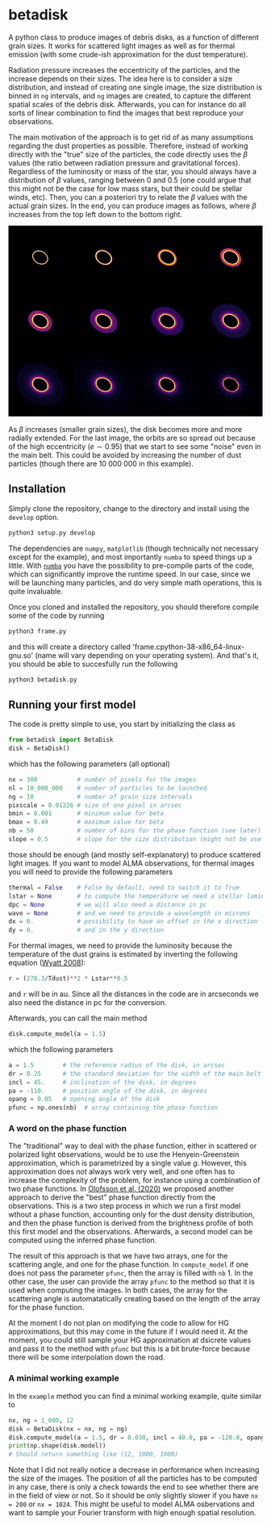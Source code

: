 # betadisk

A python class to produce images of debris disks, as a function of different grain sizes. It works for scattered light images as well as for thermal emission (with some crude-ish approximation for the dust temperature).

Radiation pressure increases the eccentricity of the particles, and the increase depends on their sizes. The idea here is to consider a size distribution, and instead of creating one single image, the size distribution is binned in `ng` intervals, and `ng` images are created, to capture the different spatial scales of the debris disk. Afterwards, you can for instance do all sorts of linear combination to find the images that best reproduce your observations.

The main motivation of the approach is to get rid of as many assumptions regarding the dust properties as possible. Therefore, instead of working directly with the "true" size of the particles, the code directly uses the $\beta$ values (the ratio between radiation pressure and gravitational forces). Regardless of the luminosity or mass of the star, you should always have a distribution of $\beta$ values, ranging between 0 and 0.5 (one could argue that this might not be the case for low mass stars, but their could be stellar winds, etc). Then, you can a posteriori try to relate the $\beta$ values with the actual grain sizes. In the end, you can produce images as follows, where $\beta$ increases from the top left down to the bottom right.

![pretty](screenshots/pretty.png)

As $\beta$ increases (smaller grain sizes), the disk becomes more and more radially extended. For the last image, the orbits are so spread out because of the high eccentricity ($e \sim 0.95$) that we start to see some "noise" even in the main belt. This could be avoided by increasing the number of dust particles (though there are 10 000 000 in this example).

## Installation

Simply clone the repository, change to the directory and install using the `develop` option.

```python
python3 setup.py develop
```

The dependencies are `numpy`, `matplotlib` (though technically not necessary except for the example), and most importantly `numba` to speed things up a little. With [`numba`](https://numba.pydata.org/) you have the possibility to pre-compile parts of the code, which can significantly improve the runtime speed. In our case, since we will be launching many particles, and do very simple math operations, this is quite invaluable.

Once you cloned and installed the repository, you should therefore compile some of the code by running

```python
python3 frame.py
```

and this will create a directory called 'frame.cpython-38-x86_64-linux-gnu.so' (name will vary depending on your operating system). And that's it, you should be able to succesfully run the following

```python
python3 betadisk.py
```

## Running your first model

The code is pretty simple to use, you start by initializing the class as

```python
from betadisk import BetaDisk
disk = BetaDisk()
```

which has the following parameters (all optional)

```python
nx = 300           # number of pixels for the images
nl = 10_000_000    # number of particles to be launched
ng = 10            # number of grain size intervals
pixscale = 0.01226 # size of one pixel in arcsec
bmin = 0.001       # minimum value for beta
bmax = 0.49        # maximum value for beta
nb = 50            # number of bins for the phase function (see later)
slope = 0.5        # slope for the size distribution (might not be useful to change)
```

those should be enough (and mostly self-explanatory) to produce scattered light images. If you want to model ALMA observations, for thermal images you will need to provide the following parameters

```python
thermal = False    # False by default, need to switch it to True
lstar = None       # to compute the temperature we need a stellar luminosity
dpc = None         # we will also need a distance in pc
wave = None        # and we need to provide a wavelength in microns
dx = 0.            # possibility to have an offset in the x direction
dy = 0.            # and in the y direction
```

For thermal images, we need to provide the luminosity because the temperature of the dust grains is estimated by inverting the following equation ([Wyatt 2008](https://ui.adsabs.harvard.edu/abs/2008ARA&A..46..339W)):

```python
r = (278.3/Tdust)**2 * Lstar**0.5
```

and `r` will be in au. Since all the distances in the code are in arcseconds we also need the distance in pc for the conversion. 

Afterwards, you can call the main method

```python
disk.compute_model(a = 1.5)
```

which the following parameters

```python
a = 1.5        # the reference radius of the disk, in arcsec
dr = 0.25      # the standard deviation for the width of the main belt (normal profile)
incl = 45.     # inclination of the disk, in degrees
pa = -110.     # position angle of the disk, in degrees
opang = 0.05   # opening angle of the disk
pfunc = np.ones(nb)  # array containing the phase function
```

### A word on the phase function

The "traditional" way to deal with the phase function, either in scattered or polarized light observations, would be to use the Henyein-Greenstein approximation, which is parametrized by a single value $g$. However, this approximation does not always work very well, and one often has to increase the complexity of the problem, for instance using a combination of two phase functions. In [Olofsson et al. (2020)](https://ui.adsabs.harvard.edu/abs/2020A%26A...640A..12O/abstract) we proposed another approach to derive the "best" phase function directly from the observations. This is a two step process in which we run a first model wthout a phase function, accounting only for the dust density distribution, and then the phase function is derived from the brightness profile of both this first model and the observations. Afterwards, a second model can be computed using the inferred phase function.

The result of this approach is that we have two arrays, one for the scattering angle, and one for the phase function. In `compute_model` if one does not pass the parameter `pfunc`, then the array is filled with `nb` 1. In the other case, the user can provide the array `pfunc` to the method so that it is used when computing the images. In both cases, the array for the scattering angle is automatatically creating based on the length of the array for the phase function.

At the moment I do not plan on modifying the code to allow for HG approximations, but this may come in the future if I would need it. At the moment, you could still sample your HG approximation at dsicrete values and pass it to the method with `pfunc` but this is a bit brute-force because there will be some interpolation down the road.

### A minimal working example

In the `example` method you can find a minimal working example, quite similar to

```python
nx, ng = 1_000, 12
disk = BetaDisk(nx = nx, ng = ng)
disk.compute_model(a = 1.5, dr = 0.030, incl = 40.0, pa = -120.0, opang = 0.05)
print(np.shape(disk.model))
# Should return something like (12, 1000, 1000)
```

Note that I did not really notice a decrease in performance when increasing the size of the images. The position of all the particles has to be computed in any case, there is only a check towards the end to see whether there are in the field of view or not. So it should be only slightly slower if you have `nx = 200` or `nx = 1024`. This might be useful to model ALMA osbervations and want to sample your Fourier transform with high enough spatial resolution.


